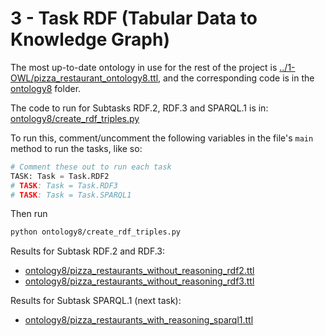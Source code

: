 # 3 - Task RDF (Tabular Data to Knowledge Graph)

The most up-to-date ontology in use for the rest of the project is [../1-OWL/pizza_restaurant_ontology8.ttl](../1-OWL/pizza_restaurant_ontology8.ttl), and the corresponding code is in the [ontology8](ontology8/) folder.

The code to run for Subtasks RDF.2, RDF.3 and SPARQL.1 is in: [ontology8/create_rdf_triples.py](ontology8/create_rdf_triples.py)

To run this, comment/uncomment the following variables in the file's `main` method to run the tasks, like so:

```python
# Comment these out to run each task
TASK: Task = Task.RDF2
# TASK: Task = Task.RDF3
# TASK: Task = Task.SPARQL1
```

Then run

```bash
python ontology8/create_rdf_triples.py
```

Results for Subtask RDF.2 and RDF.3:
- [ontology8/pizza_restaurants_without_reasoning_rdf2.ttl](ontology8/pizza_restaurants_without_reasoning_rdf2.ttl)
- [ontology8/pizza_restaurants_without_reasoning_rdf3.ttl](ontology8/pizza_restaurants_without_reasoning_rdf3.ttl)

Results for Subtask SPARQL.1 (next task):
- [ontology8/pizza_restaurants_with_reasoning_sparql1.ttl](ontology8/pizza_restaurants_with_reasoning_sparql1.ttl)
